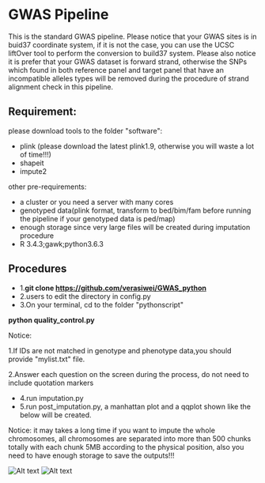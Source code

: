 # GWAS Pipeline
This is the standard GWAS pipeline. Please notice that your GWAS sites is in buid37 coordinate system, if it is not the case, you can use the UCSC liftOver tool to perform the conversion to build37 system. Please also notice it is prefer that your GWAS dataset is forward strand, otherwise the SNPs which found in both reference panel and target panel that have an incompatible alleles types will be removed during the procedure of strand alignment check in this pipeline. 
## Requirement: 
please download tools to the folder "software": 
* plink (please download the latest plink1.9, otherwise you will waste a lot of time!!!)
* shapeit
* impute2

other pre-requirements:
* a cluster or you need a server with many cores
* genotyped data(plink format, transform to bed/bim/fam before running the pipeline if your genotyped data is ped/map)
* enough storage since very large files will be created during imputation procedure
* R 3.4.3;gawk;python3.6.3

## Procedures


* 1.**git clone https://github.com/verasiwei/GWAS_python**
* 2.users to edit the directory in config.py
* 3.On your terminal, cd to the folder "pythonscript"

**python quality_control.py**


Notice: 

1.If IDs are not matched in genotype and phenotype data,you should provide "mylist.txt" file.

2.Answer each question on the screen during the process, do not need to include quotation markers

* 4.run imputation.py
* 5.run post_imputation.py, a manhattan plot and a qqplot shown like the below will be created. 

Notice: it may takes a long time if you want to impute the whole chromosomes, all chromosomes are separated into more than 500 chunks totally with each chunk 5MB according to the physical position, also you need to have enough storage to save the outputs!!!

![Alt text](https://github.com/verasiwei/GWAS_python/blob/master/result/manhattan_jak2_4covs.png)
![Alt text](https://github.com/verasiwei/GWAS_python/blob/master/result/qqplot_jak2.png)










